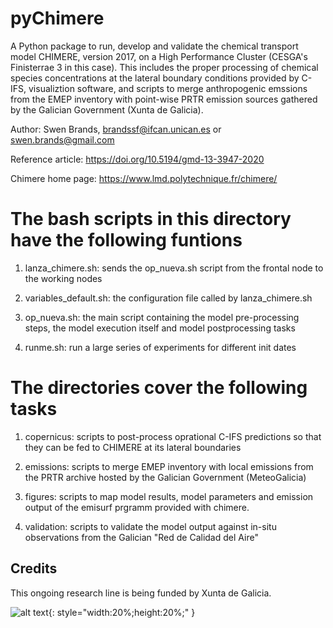 # pyChimere

A Python package to run, develop and validate the chemical transport
model CHIMERE, version 2017, on a High Performance Cluster (CESGA's
Finisterrae 3 in this case). This includes the proper processing of 
chemical species concentrations at the lateral boundary conditions
provided by C-IFS, visualiztion software, and scripts to merge
anthropogenic emssions from the EMEP inventory with point-wise PRTR
emission sources gathered by the Galician Government (Xunta de Galicia).

Author: Swen Brands, brandssf@ifcan.unican.es or swen.brands@gmail.com

Reference article:  https://doi.org/10.5194/gmd-13-3947-2020

Chimere home page: https://www.lmd.polytechnique.fr/chimere/


# The bash scripts in this directory have the following funtions #######

1. lanza_chimere.sh: sends the op_nueva.sh script from the frontal node
to the working nodes

2. variables_default.sh: the configuration file called by lanza_chimere.sh

3. op_nueva.sh: the main script containing the model pre-processing steps,
the model execution itself and model postprocessing tasks

4. runme.sh: run a large series of experiments for different init dates



# The directories cover the following tasks ############################

1. copernicus: scripts to post-process oprational C-IFS predictions so
that they can be fed to CHIMERE at its lateral boundaries

2. emissions: scripts to merge EMEP inventory with local emissions from
the PRTR archive hosted by the Galician Government (MeteoGalicia)

3. figures: scripts to map model results, model parameters and emission
output of the emisurf prgramm provided with chimere. 

4. validation: scripts to validate the model output against in-situ
observations from the Galician "Red de Calidad del Aire"


Credits
-------
This ongoing research line is being funded by Xunta de Galicia.

![alt text](https://www.xunta.gal/ficheiros/identidade-corporativa/2021/simbolos/simbolo-positivo.svg){: style="width:20%;height:20%;" }

